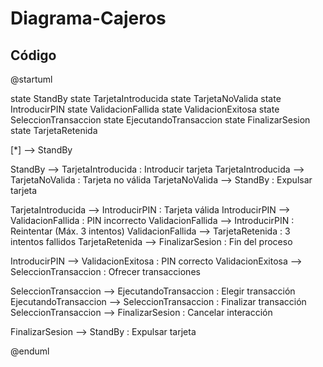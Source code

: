 # Diagrama-Cajeros

## Código
@startuml

state StandBy
state TarjetaIntroducida
state TarjetaNoValida
state IntroducirPIN
state ValidacionFallida
state ValidacionExitosa
state SeleccionTransaccion
state EjecutandoTransaccion
state FinalizarSesion
state TarjetaRetenida

[*] --> StandBy

StandBy --> TarjetaIntroducida : Introducir tarjeta
TarjetaIntroducida --> TarjetaNoValida : Tarjeta no válida
TarjetaNoValida --> StandBy : Expulsar tarjeta

TarjetaIntroducida --> IntroducirPIN : Tarjeta válida
IntroducirPIN --> ValidacionFallida : PIN incorrecto
ValidacionFallida --> IntroducirPIN : Reintentar (Máx. 3 intentos)
ValidacionFallida --> TarjetaRetenida : 3 intentos fallidos
TarjetaRetenida --> FinalizarSesion : Fin del proceso

IntroducirPIN --> ValidacionExitosa : PIN correcto
ValidacionExitosa --> SeleccionTransaccion : Ofrecer transacciones

SeleccionTransaccion --> EjecutandoTransaccion : Elegir transacción
EjecutandoTransaccion --> SeleccionTransaccion : Finalizar transacción
SeleccionTransaccion --> FinalizarSesion : Cancelar interacción

FinalizarSesion --> StandBy : Expulsar tarjeta

@enduml


